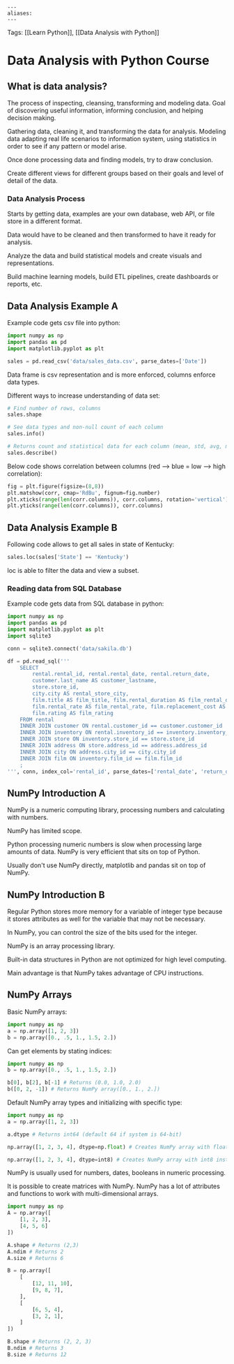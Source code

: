 ```
---
aliases:
---
```

Tags: [[Learn Python]], [[Data Analysis with Python]]

# Data Analysis with Python Course
## What is data analysis?
The process of inspecting, cleansing, transforming and modeling data. Goal of discovering useful information, informing conclusion, and helping decision making.

Gathering data, cleaning it, and transforming the data for analysis. Modeling data adapting real life scenarios to information system, using statistics in order to see if any pattern or model arise.

Once done processing data and finding models, try to draw conclusion.

Create different views for different groups based on their goals and level of detail of the data.

### Data Analysis Process
Starts by getting data, examples are your own database, web API, or file store in a different format.

Data would have to be cleaned and then transformed to have it ready for analysis.

Analyze the data and build statistical models and create visuals and representations.

Build machine learning models, build ETL pipelines, create dashboards or reports, etc.

## Data Analysis Example A
Example code gets csv file into python:
```py
import numpy as np
import pandas as pd
import matplotlib.pyplot as plt

sales = pd.read_csv('data/sales_data.csv', parse_dates=['Date'])
```

Data frame is csv representation and is more enforced, columns enforce data types.

Different ways to increase understanding of data set:

```py
# Find number of rows, columns
sales.shape

# See data types and non-null count of each column
sales.info()

# Returns count and statistical data for each column (mean, std, avg, min, max, etc)
sales.describe()
```

Below code shows correlation between columns (red --> blue = low --> high correlation):
```py
fig = plt.figure(figsize=(8,8))
plt.matshow(corr, cmap='RdBu', fignum=fig.number)
plt.xticks(range(len(corr.columns)), corr.columns, rotation='vertical')
plt.yticks(range(len(corr.columns)), corr.columns)
```

## Data Analysis Example B
Following code allows to get all sales in state of Kentucky:
```py
sales.loc(sales['State'] == 'Kentucky')
```

loc is able to filter the data and view a subset.

### Reading data from SQL Database
Example code gets data from SQL database in python:
```py
import numpy as np
import pandas as pd
import matplotlib.pyplot as plt
import sqlite3

conn = sqlite3.connect('data/sakila.db')

df = pd.read_sql('''
	SELECT
		rental.rental_id, rental.rental_date, rental.return_date,
		customer.last_name AS customer_lastname,
		store.store_id,
		city.city AS rental_store_city,
		film.title AS film_title, film.rental_duration AS film_rental_duration,
		film.rental_rate AS film_rental_rate, film.replacement_cost AS film_replacement_cost,
		film.rating AS film_rating
	FROM rental
	INNER JOIN customer ON rental.customer_id == customer.customer_id
	INNER JOIN inventory ON rental.inventory_id == inventory.inventory_id
	INNER JOIN store ON inventory.store_id == store.store_id
	INNER JOIN address ON store.address_id == address.address_id
	INNER JOIN city ON address.city_id == city.city_id
	INNER JOIN film ON inventory.film_id == film.film_id
	;
''', conn, index_col='rental_id', parse_dates=['rental_date', 'return_date'])
```

## NumPy Introduction A
NumPy is a numeric computing library, processing numbers and calculating with numbers.

NumPy has limited scope.

Python processing numeric numbers is slow when processing large amounts of data. NumPy is very efficient that sits on top of Python.

Usually don't use NumPy directly, matplotlib and pandas sit on top of NumPy.

## NumPy Introduction B
Regular Python stores more memory for a variable of integer type because it stores attributes as well for the variable that may not be necessary.

In NumPy, you can control the size of the bits used for the integer.

NumPy is an array processing library.

Built-in data structures in Python are not optimized for high level computing.

Main advantage is that NumPy takes advantage of CPU instructions.

## NumPy Arrays
Basic NumPy arrays:
```python
import numpy as np
a = np.array([1, 2, 3])
b = np.array([0., .5, 1., 1.5, 2.])
```

Can get elements by stating indices:
```python
import numpy as np
b = np.array([0., .5, 1., 1.5, 2.])

b[0], b[2], b[-1] # Returns (0.0, 1.0, 2.0)
b([0, 2, -1]) # Returns NumPy array([0., 1., 2.])
```

Default NumPy array types and initializing with specific type:
```python
import numpy as np
a = np.array([1, 2, 3])

a.dtype # Returns int64 (default 64 if system is 64-bit)

np.array([1, 2, 3, 4], dtype=np.float) # Creates NumPy array with float instead of int

np.array([1, 2, 3, 4], dtype=int8) # Creates NumPy array with int8 instead of int64
```

NumPy is usually used for numbers, dates, booleans in numeric processing.

It is possible to create matrices with NumPy. NumPy has a lot of attributes and functions to work with multi-dimensional arrays.

```python
import numpy as np
A = np.array([
	[1, 2, 3],
	[4, 5, 6]
])

A.shape # Returns (2,3)
A.ndim # Returns 2
A.size # Returns 6

B = np.array([
	[
		[12, 11, 10],
		[9, 8, 7],
	],
	[
		[6, 5, 4],
		[3, 2, 1],
	]
])

B.shape # Returns (2, 2, 3)
B.ndim # Returns 3
B.size # Returns 12
```

